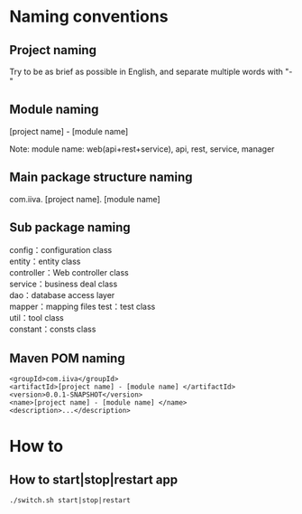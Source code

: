 # Naming conventions  

## Project naming  
Try to be as brief as possible in English, and separate multiple words with "-"  

## Module naming  
[project name] - [module name]  

Note: module name: web(api+rest+service), api, rest, service, manager  

## Main package structure naming  
com.iiva. [project name]. [module name]  

## Sub package naming  
config：configuration class  
entity：entity class  
controller：Web controller class  
service：business deal class  
dao：database access layer   
mapper：mapping files
test：test class  
util：tool class  
constant：consts class  

## Maven POM naming  
```
<groupId>com.iiva</groupId>  
<artifactId>[project name] - [module name] </artifactId>  
<version>0.0.1-SNAPSHOT</version>  
<name>[project name] - [module name] </name>  
<description>...</description>  
```
# How to

## How to start|stop|restart app
```
./switch.sh start|stop|restart
```

